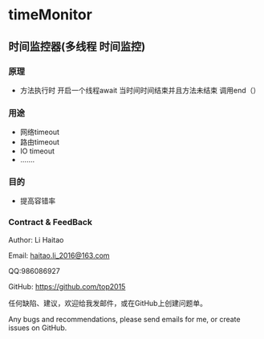# timeMonitor
时间监控器(多线程 时间监控) 
----
### 原理
+ 方法执行时 开启一个线程await 当时间时间结束并且方法未结束 调用end（）
### 用途
+ 网络timeout
+ 路由timeout
+ IO timeout 
+ .......
### 目的
+ 提高容错率
### Contract & FeedBack
Author: Li Haitao

Email: haitao.li_2016@163.com

QQ:986086927

GitHub: https://github.com/top2015

任何缺陷、建议，欢迎给我发邮件，或在GitHub上创建问题单。

Any bugs and recommendations, please send emails for me, or create issues on GitHub.
